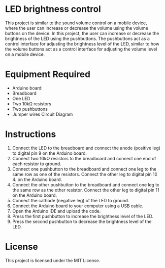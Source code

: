 # LED brightness control


This project is similar to the sound volume control on a mobile device, where the user can increase or decrease the volume using the volume buttons on the device. In this project, the user can increase or decrease the brightness of the LED using the pushbuttons. The pushbuttons act as a control interface for adjusting the brightness level of the LED, similar to how the volume buttons act as a control interface for adjusting the volume level on a mobile device.


# Equipment Required
- Arduino board
- Breadboard
- One LED
- Two 10kΩ resistors
- Two pushbuttons
- Jumper wires
Circuit Diagram
# Instructions
1. Connect the LED to the breadboard and connect the anode (positive leg) to digital pin 9 on the Arduino board.
2. Connect two 10kΩ resistors to the breadboard and connect one end of each resistor to ground.
3. Connect one pushbutton to the breadboard and connect one leg to the same row as one of the resistors. Connect the other leg to digital pin 10 4. on the Arduino board.
5. Connect the other pushbutton to the breadboard and connect one leg to the same row as the other resistor. Connect the other leg to digital pin 11 on the Arduino board.
6. Connect the cathode (negative leg) of the LED to ground.
7. Connect the Arduino board to your computer using a USB cable.
8. Open the Arduino IDE and upload the code.
9. Press the first pushbutton to increase the brightness level of the LED.
10. Press the second pushbutton to decrease the brightness level of the LED.

# License
This project is licensed under the MIT License.

